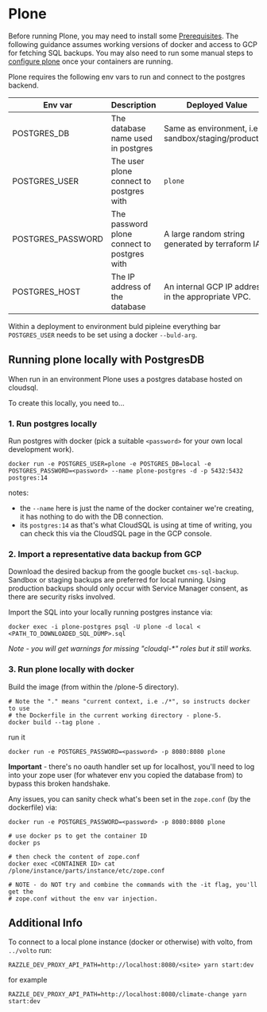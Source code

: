 # Plone

Before running Plone, you may need to install some [Prerequisites](./plone.md#1-pre-requisites). 
The following guidance assumes working versions of docker and access to GCP for fetching SQL backups.
You may also need to run some manual steps to [configure plone](./plone.md#configure-plone) once your containers are running.

Plone requires the following env vars to run and connect to the postgres backend.

| Env var | Description | Deployed Value |
| --- | ---- | --- |
| POSTGRES_DB | The database name used in postgres | Same as environment, i.e sandbox/staging/production |
| POSTGRES_USER | The user plone connect to postgres with | `plone`|
| POSTGRES_PASSWORD | The password plone connect to postgres with | A large random string generated by terraform IAC |
| POSTGRES_HOST | The IP address of the database | An internal GCP IP address in the appropriate VPC. |

Within a deployment to environment buld pipleine everything bar `POSTGRES_USER` needs to be set using a docker `--buld-arg`.

## Running plone locally with PostgresDB

When run in an environment Plone uses a postgres database hosted on cloudsql.

To create this locally, you need to...

### 1. Run postgres locally

Run postgres with docker (pick a suitable `<password>` for your own local development work).

```
docker run -e POSTGRES_USER=plone -e POSTGRES_DB=local -e POSTGRES_PASSWORD=<password> --name plone-postgres -d -p 5432:5432 postgres:14
```

notes:
- the `--name` here is just the name of the docker container we're creating, it has nothing to do with the DB connection.
- its `postgres:14` as that's what CloudSQL is using at time of writing, you can check this via the CloudSQL page in the GCP console.


### 2. Import a representative data backup from GCP

Download the desired backup from the google bucket `cms-sql-backup`. Sandbox or staging backups are preferred for local running. Using production backups should only occur with Service Manager consent, as there are security risks involved.

Import the SQL into your locally running postgres instance via:

```
docker exec -i plone-postgres psql -U plone -d local < <PATH_TO_DOWNLOADED_SQL_DUMP>.sql
```

_Note - you will get warnings for missing "cloudql-*" roles but it still works._

### 3. Run plone locally with docker

Build the image (from within the /plone-5 directory).

```
# Note the "." means "current context, i.e ./*", so instructs docker to use
# the Dockerfile in the current working directory - plone-5.
docker build --tag plone .  
```

run it

```
docker run -e POSTGRES_PASSWORD=<password> -p 8080:8080 plone
```

**Important** - there's no oauth handler set up for localhost, you'll need to log into your zope user (for whatever env you copied the database from) to bypass this broken handshake.

Any issues, you can sanity check what's been set in the `zope.conf` (by the dockerfile) via:

```
docker run -e POSTGRES_PASSWORD=<password> -p 8080:8080 plone

# use docker ps to get the container ID
docker ps

# then check the content of zope.conf
docker exec <CONTAINER ID> cat /plone/instance/parts/instance/etc/zope.conf

# NOTE - do NOT try and combine the commands with the -it flag, you'll get the
# zope.conf without the env var injection.
```


## Additional Info

To connect to a local plone instance (docker or otherwise) with volto, from `../volto` run:

```
RAZZLE_DEV_PROXY_API_PATH=http://localhost:8080/<site> yarn start:dev
```

for example

```
RAZZLE_DEV_PROXY_API_PATH=http://localhost:8080/climate-change yarn start:dev
```

